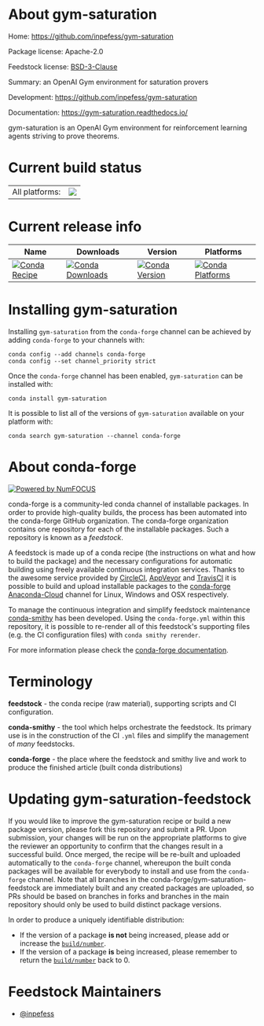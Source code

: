 About gym-saturation
====================

Home: https://github.com/inpefess/gym-saturation

Package license: Apache-2.0

Feedstock license: [BSD-3-Clause](https://github.com/conda-forge/gym-saturation-feedstock/blob/master/LICENSE.txt)

Summary: an OpenAI Gym environment for saturation provers

Development: https://github.com/inpefess/gym-saturation

Documentation: https://gym-saturation.readthedocs.io/

gym-saturation is an OpenAI Gym environment for reinforcement learning
agents striving to prove theorems.


Current build status
====================


<table><tr><td>All platforms:</td>
    <td>
      <a href="https://dev.azure.com/conda-forge/feedstock-builds/_build/latest?definitionId=15261&branchName=master">
        <img src="https://dev.azure.com/conda-forge/feedstock-builds/_apis/build/status/gym-saturation-feedstock?branchName=master">
      </a>
    </td>
  </tr>
</table>

Current release info
====================

| Name | Downloads | Version | Platforms |
| --- | --- | --- | --- |
| [![Conda Recipe](https://img.shields.io/badge/recipe-gym--saturation-green.svg)](https://anaconda.org/conda-forge/gym-saturation) | [![Conda Downloads](https://img.shields.io/conda/dn/conda-forge/gym-saturation.svg)](https://anaconda.org/conda-forge/gym-saturation) | [![Conda Version](https://img.shields.io/conda/vn/conda-forge/gym-saturation.svg)](https://anaconda.org/conda-forge/gym-saturation) | [![Conda Platforms](https://img.shields.io/conda/pn/conda-forge/gym-saturation.svg)](https://anaconda.org/conda-forge/gym-saturation) |

Installing gym-saturation
=========================

Installing `gym-saturation` from the `conda-forge` channel can be achieved by adding `conda-forge` to your channels with:

```
conda config --add channels conda-forge
conda config --set channel_priority strict
```

Once the `conda-forge` channel has been enabled, `gym-saturation` can be installed with:

```
conda install gym-saturation
```

It is possible to list all of the versions of `gym-saturation` available on your platform with:

```
conda search gym-saturation --channel conda-forge
```


About conda-forge
=================

[![Powered by
NumFOCUS](https://img.shields.io/badge/powered%20by-NumFOCUS-orange.svg?style=flat&colorA=E1523D&colorB=007D8A)](https://numfocus.org)

conda-forge is a community-led conda channel of installable packages.
In order to provide high-quality builds, the process has been automated into the
conda-forge GitHub organization. The conda-forge organization contains one repository
for each of the installable packages. Such a repository is known as a *feedstock*.

A feedstock is made up of a conda recipe (the instructions on what and how to build
the package) and the necessary configurations for automatic building using freely
available continuous integration services. Thanks to the awesome service provided by
[CircleCI](https://circleci.com/), [AppVeyor](https://www.appveyor.com/)
and [TravisCI](https://travis-ci.com/) it is possible to build and upload installable
packages to the [conda-forge](https://anaconda.org/conda-forge)
[Anaconda-Cloud](https://anaconda.org/) channel for Linux, Windows and OSX respectively.

To manage the continuous integration and simplify feedstock maintenance
[conda-smithy](https://github.com/conda-forge/conda-smithy) has been developed.
Using the ``conda-forge.yml`` within this repository, it is possible to re-render all of
this feedstock's supporting files (e.g. the CI configuration files) with ``conda smithy rerender``.

For more information please check the [conda-forge documentation](https://conda-forge.org/docs/).

Terminology
===========

**feedstock** - the conda recipe (raw material), supporting scripts and CI configuration.

**conda-smithy** - the tool which helps orchestrate the feedstock.
                   Its primary use is in the construction of the CI ``.yml`` files
                   and simplify the management of *many* feedstocks.

**conda-forge** - the place where the feedstock and smithy live and work to
                  produce the finished article (built conda distributions)


Updating gym-saturation-feedstock
=================================

If you would like to improve the gym-saturation recipe or build a new
package version, please fork this repository and submit a PR. Upon submission,
your changes will be run on the appropriate platforms to give the reviewer an
opportunity to confirm that the changes result in a successful build. Once
merged, the recipe will be re-built and uploaded automatically to the
`conda-forge` channel, whereupon the built conda packages will be available for
everybody to install and use from the `conda-forge` channel.
Note that all branches in the conda-forge/gym-saturation-feedstock are
immediately built and any created packages are uploaded, so PRs should be based
on branches in forks and branches in the main repository should only be used to
build distinct package versions.

In order to produce a uniquely identifiable distribution:
 * If the version of a package **is not** being increased, please add or increase
   the [``build/number``](https://docs.conda.io/projects/conda-build/en/latest/resources/define-metadata.html#build-number-and-string).
 * If the version of a package **is** being increased, please remember to return
   the [``build/number``](https://docs.conda.io/projects/conda-build/en/latest/resources/define-metadata.html#build-number-and-string)
   back to 0.

Feedstock Maintainers
=====================

* [@inpefess](https://github.com/inpefess/)

